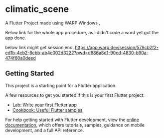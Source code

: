# climatic_scene

A Flutter Project made using WARP Windows ,

Below link for the whole app procedure, as i didn't code a word yet got the app done.


below link might get session end.
https://app.warp.dev/session/579cb2f2-ed1b-4cb2-8cbb-ab4c002d3222?pwd=d686a8d1-90cd-4830-b90a-474f60a0deed

## Getting Started

This project is a starting point for a Flutter application.

A few resources to get you started if this is your first Flutter project:

- [Lab: Write your first Flutter app](https://docs.flutter.dev/get-started/codelab)
- [Cookbook: Useful Flutter samples](https://docs.flutter.dev/cookbook)

For help getting started with Flutter development, view the
[online documentation](https://docs.flutter.dev/), which offers tutorials,
samples, guidance on mobile development, and a full API reference.
